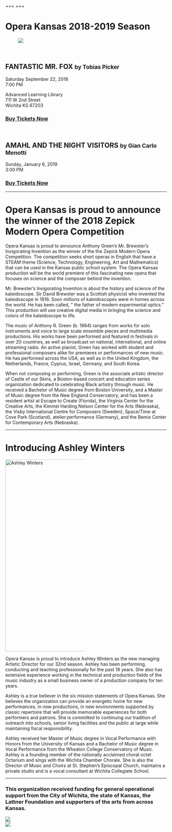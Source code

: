 +++
+++

# Opera Kansas 2018-2019 Season

<figure>
  <img src="/img/fantastic-fox.jpg">
</figure>

<h2 style="padding-top: 2rem;">FANTASTIC MR. FOX <small>by Tobias Picker</small></h2>

Saturday September 22, 2018  
7:00 PM

Advanced Learning Library  
711 W 2nd Street  
Wichita KS 67203

### [Buy Tickets Now](https://www.brownpapertickets.com/event/3596777)


<h2 style="padding-top: 2rem;">AMAHL AND THE NIGHT VISITORS <small>by Gian Carlo Menotti</small></h2>

Sunday, January 6, 2019  
3:00 PM

### [Buy Tickets Now](https://www.brownpapertickets.com/event/3596780)

---

# Opera Kansas is proud to announce the winner of the 2018 Zepick Modern Opera Competition

Opera Kansas is proud to announce Anthony Green’s Mr. Brewster’s Invigorating Invention as the winner of the the Zepick Modern Opera Competition. The competition seeks short operas in English that have a STEAM theme (Science, Technology, Engineering, Art and Mathematics)  that can be used in the Kansas public school system. The Opera Kansas production will be the world premiere of this fascinating new opera that focuses on science and the composer behind the invention.

Mr. Brewster’s Invigorating Invention is about the history and science of the kaleidoscope. Sir David Brewster was a Scottish physicist who invented the kaleidoscope in 1816. Soon millions of kaleidoscopes were in homes across the world. He has been called, " the father of modern experimental optics." This production will use creative digital media in bringing the science and colors of the kaleidoscope to life. 

The music of Anthony R. Green (b. 1984) ranges from works for solo instruments and voice to large scale ensemble pieces and multimedia productions. His works have been performed and featured in festivals in over 20 countries, as well as broadcast on national, international, and online streaming radio. An active pianist, Green has worked with student and professional composers alike for premieres or performances of new music. He has performed across the USA, as well as in the United Kingdom, the Netherlands, France, Cyprus, Israel, Germany, and South Korea.

When not composing or performing, Green is the associate artistic director of Castle of our Skins, a Boston-based concert and education series organization dedicated to celebrating Black artistry through music. He received a Bachelor of Music degree from Boston University, and a Master of Music degree from the New England Conservatory, and has been a resident artist at Escape to Create (Florida), the Virginia Center for the Creative Arts, the Kimmel Harding Nelson Center for the Arts (Nebraska), the Visby International Centre for Composers (Sweden), Space/Time at Cove Park (Scotland), atelier:performance (Germany), and the Bemis Center for Contemporary Arts (Nebraska).

---

# Introducing Ashley Winters

<aside style="max-width: 250px">
  <img src="/img/ashley-winters.jpg" width="400" height="600" alt="Ashley Winters" />
</aside>

Opera Kansas is proud to introduce Ashley Winters as the new managing Artistic Director for our 32nd season. Ashley has been performing, conducting and teaching professionally for the past 18 years. She also has extensive experience working in the technical and production fields of the music industry as a small business owner of a production company for ten years. 

Ashley is a true believer in the six mission statements of Opera Kansas. She believes the organization can provide an energetic home for new performances, in new productions, in new environments supported by classic repertoire that will provide memorable experiences for both performers and patrons. She is committed to continuing our tradition of outreach into schools, senior living facilities and the public at large while maintaining fiscal responsibility. 

Ashley received her Master of Music degree in Vocal Performance with Honors from the University of Kansas and a Bachelor of Music degree in Vocal Performance from the Wheaton College Conservatory of Music. Ashley is a founding member of the nationally acclaimed choral octet Octarium and sings with the Wichita Chamber Chorale. She is also the Director of Music and Choirs at St. Stephen’s Episcopal Church, maintains a private studio and is a vocal consultant at Wichita Collegiate School.

---

### This organization received funding for general operational support from the City of Wichita, the state of Kansas, the Lattner Foundation and supporters of the arts from across Kansas.

<div class="sponsor-logos horizontal wrap around-justified layout">
  <div><img src="/img/wichita-logo.png"></div>
  <div><img src="/img/arts-commission-logo.png"></div>
</div>
